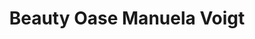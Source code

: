---
title: "Beauty Oase Manuela Voigt"
url: /hermsdorf/beauty-oase-manuela-voigt/
shop: Kosmetik
---